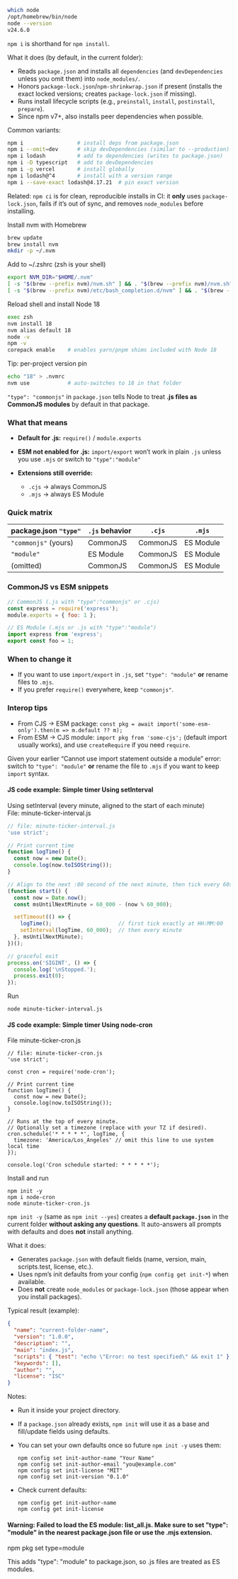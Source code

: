 ```bash
which node
/opt/homebrew/bin/node
node --version
v24.6.0
```


 `npm i` is shorthand for `npm install`.

What it does (by default, in the current folder):

* Reads `package.json` and installs all `dependencies` (and `devDependencies` unless you omit them) into `node_modules/`.
* Honors `package-lock.json`/`npm-shrinkwrap.json` if present (installs the exact locked versions; creates `package-lock.json` if missing).
* Runs install lifecycle scripts (e.g., `preinstall`, `install`, `postinstall`, `prepare`).
* Since npm v7+, also installs peer dependencies when possible.

Common variants:

```bash
npm i                 # install deps from package.json
npm i --omit=dev      # skip devDependencies (similar to --production)
npm i lodash          # add to dependencies (writes to package.json)
npm i -D typescript   # add to devDependencies
npm i -g vercel       # install globally
npm i lodash@^4       # install with a version range
npm i --save-exact lodash@4.17.21  # pin exact version
```

Related:
`npm ci` is for clean, reproducible installs in CI: it **only** uses `package-lock.json`, fails if it’s out of sync, and removes `node_modules` before installing.



Install nvm with Homebrew
```bash
brew update
brew install nvm
mkdir -p ~/.nvm
```
Add to ~/.zshrc (zsh is your shell)
```bash
export NVM_DIR="$HOME/.nvm"
[ -s "$(brew --prefix nvm)/nvm.sh" ] && . "$(brew --prefix nvm)/nvm.sh"
[ -s "$(brew --prefix nvm)/etc/bash_completion.d/nvm" ] && . "$(brew --prefix nvm)/etc/bash_completion.d/nvm"
```

Reload shell and install Node 18
```bash
exec zsh
nvm install 18
nvm alias default 18
node -v
npm -v
corepack enable    # enables yarn/pnpm shims included with Node 18
```

Tip: per-project version pin
```bash
echo "18" > .nvmrc
nvm use            # auto-switches to 18 in that folder
```


`"type": "commonjs"` in `package.json` tells Node to treat **.js files as CommonJS modules** by default in that package.

### What that means

* **Default for .js:** `require()` / `module.exports`
* **ESM not enabled for .js:** `import/export` won’t work in plain `.js` unless you use `.mjs` or switch to `"type":"module"`
* **Extensions still override:**

  * `.cjs` → always CommonJS
  * `.mjs` → always ES Module

### Quick matrix

| package.json `"type"` | `.js` behavior | `.cjs`   | `.mjs`    |
| --------------------- | -------------- | -------- | --------- |
| `"commonjs"` (yours)  | CommonJS       | CommonJS | ES Module |
| `"module"`            | ES Module      | CommonJS | ES Module |
| (omitted)             | CommonJS       | CommonJS | ES Module |

### CommonJS vs ESM snippets

```js
// CommonJS (.js with "type":"commonjs" or .cjs)
const express = require('express');
module.exports = { foo: 1 };
```

```js
// ES Module (.mjs or .js with "type":"module")
import express from 'express';
export const foo = 1;
```

### When to change it

* If you want to use `import/export` in `.js`, set `"type": "module"` **or** rename files to `.mjs`.
* If you prefer `require()` everywhere, keep `"commonjs"`.

### Interop tips

* From CJS → ESM package: `const pkg = await import('some-esm-only').then(m => m.default ?? m);`
* From ESM → CJS module: `import pkg from 'some-cjs';` (default import usually works), and use `createRequire` if you need `require`.

Given your earlier “Cannot use import statement outside a module” error: switch to `"type": "module"` **or** rename the file to `.mjs` if you want to keep `import` syntax.



#### JS code example: Simple timer Using setInterval 

Using setInterval (every minute, aligned to the start of each minute)  
File: minute-ticker-interval.js
```js
// file: minute-ticker-interval.js
'use strict';

// Print current time
function logTime() {
  const now = new Date();
  console.log(now.toISOString());
}

// Align to the next :00 second of the next minute, then tick every 60s
(function start() {
  const now = Date.now();
  const msUntilNextMinute = 60_000 - (now % 60_000);

  setTimeout(() => {
    logTime();                     // first tick exactly at HH:MM:00
    setInterval(logTime, 60_000);  // then every minute
  }, msUntilNextMinute);
})();

// graceful exit
process.on('SIGINT', () => {
  console.log('\nStopped.');
  process.exit(0);
});
```

Run
```
node minute-ticker-interval.js
```

#### JS code example: Simple timer Using node-cron
File minute-ticker-cron.js
```
// file: minute-ticker-cron.js
'use strict';

const cron = require('node-cron');

// Print current time
function logTime() {
  const now = new Date();
  console.log(now.toISOString());
}

// Runs at the top of every minute.
// Optionally set a timezone (replace with your TZ if desired).
cron.schedule('* * * * *', logTime, {
  timezone: 'America/Los_Angeles' // omit this line to use system local time
});

console.log('Cron schedule started: * * * * *');
```

Install and run
```
npm init -y
npm i node-cron
node minute-ticker-cron.js
```

`npm init -y` (same as `npm init --yes`) creates a **default `package.json`** in the current folder **without asking any questions**. It auto-answers all prompts with defaults and does **not** install anything.

What it does:

* Generates `package.json` with default fields (name, version, main, scripts.test, license, etc.).
* Uses npm’s init defaults from your config (`npm config get init-*`) when available.
* Does **not** create `node_modules` or `package-lock.json` (those appear when you install packages).

Typical result (example):

```json
{
  "name": "current-folder-name",
  "version": "1.0.0",
  "description": "",
  "main": "index.js",
  "scripts": { "test": "echo \"Error: no test specified\" && exit 1" },
  "keywords": [],
  "author": "",
  "license": "ISC"
}
```

Notes:

* Run it inside your project directory.
* If a `package.json` already exists, `npm init` will use it as a base and fill/update fields using defaults.
* You can set your own defaults once so future `npm init -y` uses them:

  ```
  npm config set init-author-name "Your Name"
  npm config set init-author-email "you@example.com"
  npm config set init-license "MIT"
  npm config set init-version "0.1.0"
  ```
* Check current defaults:

  ```
  npm config get init-author-name
  npm config get init-license
  ```

#### Warning: Failed to load the ES module:  list_all.js. Make sure to set "type": "module" in the nearest package.json file or use the .mjs extension.

npm pkg set type=module

This adds "type": "module" to package.json, so .js files are treated as ES modules.
